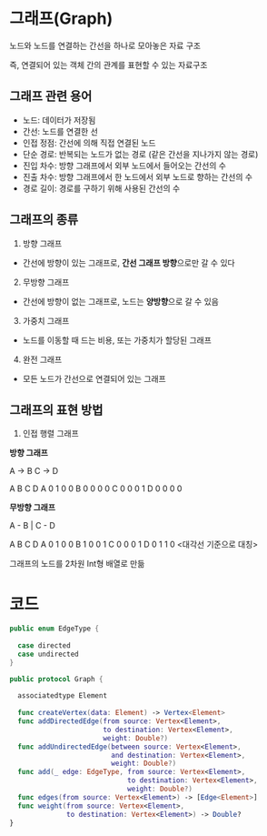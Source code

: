 # 그래프(Graph)

노드와 노드를 연결하는 간선을 하나로 모아놓은 자료 구조

즉, 연결되어 있는 객체 간의 관계를 표현할 수 있는 자료구조

## 그래프 관련 용어

* 노드: 데이터가 저장됨
* 간선: 노드를 연결한 선
* 인접 정점: 간선에 의해 직접 연결된 노드
* 단순 경로: 반복되는 노드가 없는 경로 (같은 간선을 지나가지 않는 경로)
* 진입 차수: 방향 그래프에서 외부 노드에서 들어오는 간선의 수
* 진출 차수: 방향 그래프에서 한 노드에서 외부 노드로 향하는 간선의 수
* 경로 길이: 경로를 구하기 위해 사용된 간선의 수

## 그래프의 종류

1. 방향 그래프
* 간선에 방향이 있는 그래프로, **간선 그래프 방향**으로만 갈 수 있다
2. 무방향 그래프
* 간선에 방향이 없는 그래프로, 노드는 **양방향**으로 갈 수 있음
3. 가중치 그래프
* 노드를 이동할 때 드는 비용, 또는 가중치가 할당된 그래프
4. 완전 그래프
* 모든 노드가 간선으로 연결되어 있는 그래프

## 그래프의 표현 방법

1. 인접 행렬 그래프

**방향 그래프**

A -> B
C -> D

  A B C D
A 0 1 0 0
B 0 0 0 0
C 0 0 0 1
D 0 0 0 0 

**무방향 그래프**

A - B
    |
C - D

  A B C D
A 0 1 0 0
B 1 0 0 1
C 0 0 0 1
D 0 1 1 0 
<대각선 기준으로 대칭>

그래프의 노드를 2차원 Int형 배열로 만듦

# 코드

```swift
public enum EdgeType {
  
  case directed
  case undirected
}

public protocol Graph {
  
  associatedtype Element
  
  func createVertex(data: Element) -> Vertex<Element>
  func addDirectedEdge(from source: Vertex<Element>,
                       to destination: Vertex<Element>,
                       weight: Double?)
  func addUndirectedEdge(between source: Vertex<Element>,
                         and destination: Vertex<Element>,
                         weight: Double?)
  func add(_ edge: EdgeType, from source: Vertex<Element>,
                             to destination: Vertex<Element>,
                             weight: Double?)
  func edges(from source: Vertex<Element>) -> [Edge<Element>]
  func weight(from source: Vertex<Element>,
              to destination: Vertex<Element>) -> Double?
}

```